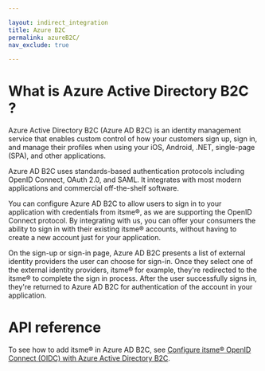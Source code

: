 ```yaml
---

layout: indirect_integration
title: Azure B2C
permalink: azureB2C/
nav_exclude: true

---
```



# What is Azure Active Directory B2C ?

Azure Active Directory B2C (Azure AD B2C) is an identity management service that enables custom control of how your customers sign up, sign in, and manage their profiles when using your iOS, Android, .NET, single-page (SPA), and other applications. 

Azure AD B2C uses standards-based authentication protocols including OpenID Connect, OAuth 2.0, and SAML. It integrates with most modern applications and commercial off-the-shelf software. 

You can configure Azure AD B2C to allow users to sign in to your application with credentials from itsme®, as we are supporting the OpenID Connect protocol. By integrating with us, you can offer your consumers the ability to sign in with their existing itsme® accounts, without having to create a new account just for your application.

On the sign-up or sign-in page, Azure AD B2C presents a list of external identity providers the user can choose for sign-in. Once they select one of the external identity providers, itsme® for example, they're redirected to the itsme® to complete the sign in process. After the user successfully signs in, they're returned to Azure AD B2C for authentication of the account in your application.

# API reference

To see how to add itsme® in Azure AD B2C, see <a href="https://docs.microsoft.com/en-us/azure/active-directory-b2c/partner-itsme" target="blank">Configure itsme® OpenID Connect (OIDC) with Azure Active Directory B2C</a>.






